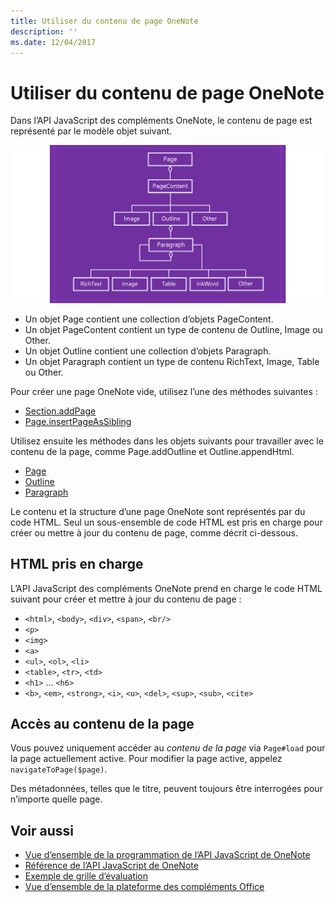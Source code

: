 ```yaml
---
title: Utiliser du contenu de page OneNote
description: ''
ms.date: 12/04/2017
---
```


# <a name="work-with-onenote-page-content"></a>Utiliser du contenu de page OneNote 

Dans l’API JavaScript des compléments OneNote, le contenu de page est représenté par le modèle objet suivant.

  ![Diagramme du modèle objet de page OneNote](../images/one-note-om-page.png)

- Un objet Page contient une collection d’objets PageContent.
- Un objet PageContent contient un type de contenu de Outline, Image ou Other.
- Un objet Outline contient une collection d’objets Paragraph.
- Un objet Paragraph contient un type de contenu RichText, Image, Table ou Other.

Pour créer une page OneNote vide, utilisez l’une des méthodes suivantes :

- [Section.addPage](https://dev.office.com/reference/add-ins/onenote/section#addpagetitle-string)
- [Page.insertPageAsSibling](https://dev.office.com/reference/add-ins/onenote/page#insertpageassiblinglocation-string-title-string)

Utilisez ensuite les méthodes dans les objets suivants pour travailler avec le contenu de la page, comme Page.addOutline et Outline.appendHtml. 

- [Page](https://dev.office.com/reference/add-ins/onenote/page)
- [Outline](https://dev.office.com/reference/add-ins/onenote/outline)
- [Paragraph](https://dev.office.com/reference/add-ins/onenote/paragraph)

Le contenu et la structure d’une page OneNote sont représentés par du code HTML. Seul un sous-ensemble de code HTML est pris en charge pour créer ou mettre à jour du contenu de page, comme décrit ci-dessous.

## <a name="supported-html"></a>HTML pris en charge

L’API JavaScript des compléments OneNote prend en charge le code HTML suivant pour créer et mettre à jour du contenu de page :

- `<html>`, `<body>`, `<div>`, `<span>`, `<br/>` 
- `<p>`
- `<img>`
- `<a>`
- `<ul>`, `<ol>`, `<li>` 
- `<table>`, `<tr>`, `<td>`
- `<h1>` ... `<h6>`
- `<b>`, `<em>`, `<strong>`, `<i>`, `<u>`, `<del>`, `<sup>`, `<sub>`, `<cite>`

## <a name="accessing-page-contents"></a>Accès au contenu de la page

Vous pouvez uniquement accéder au *contenu de la page* via `Page#load` pour la page actuellement active. Pour modifier la page active, appelez `navigateToPage($page)`.

Des métadonnées, telles que le titre, peuvent toujours être interrogées pour n’importe quelle page.

## <a name="see-also"></a>Voir aussi

- [Vue d’ensemble de la programmation de l’API JavaScript de OneNote](onenote-add-ins-programming-overview.md)
- [Référence de l’API JavaScript de OneNote](https://dev.office.com/reference/add-ins/onenote/onenote-add-ins-javascript-reference)
- [Exemple de grille d’évaluation](https://github.com/OfficeDev/OneNote-Add-in-Rubric-Grader)
- [Vue d’ensemble de la plateforme des compléments Office](../overview/office-add-ins.md)
